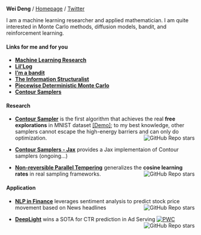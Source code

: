**Wei Deng** / [Homepage](https://waynedw.github.io/) / [Twitter](https://twitter.com/dwgreyman)


I am a machine learning researcher and applied mathematician. I am quite interested in Monte Carlo methods, diffusion models, bandit, and reinforcement learning.

#### Links for me and for you

- **[Machine Learning Research](https://francisbach.com/home/)**
- **[Lil'Log](https://lilianweng.github.io/)**
- **[I’m a bandit](https://blogs.princeton.edu/imabandit/2017/09/28/michael-b-cohen/)**
- **[The Information Structuralist](https://infostructuralist.wordpress.com/)**
- **[Piecewise Deterministic Monte Carlo](https://diamweb.ewi.tudelft.nl/~joris/pdmps.html)**
- **[Contour Samplers](https://waynedw.github.io/posts/CSGLD/)**

#### Research

- **[Contour Sampler](https://github.com/WayneDW/Contour-Stochastic-Gradient-Langevin-Dynamics)** is the first algorithm that achieves the real **free explorations** in MNIST dataset [\[Demo\]](https://github.com/WayneDW/Interacting-Contour-Stochastic-Gradient-Langevin-Dynamics/blob/main/figures/ICSGLD_losses_path.gif); to my best knowledge, other samplers cannot escape the high-energy barriers and can only do optimization. <img align="right" alt="GitHub Repo stars" src="https://img.shields.io/github/stars/WayneDW/Contour-Stochastic-Gradient-Langevin-Dynamics?style=social">

- **[Contour Samplers - Jax](https://github.com/blackjax-devs/blackjax)** provides a Jax implementaion of Contour samplers (ongoing...)

- **[Non-reversible Parallel Tempering](https://github.com/WayneDW/Non-reversible-Parallel-Tempering-for-Deep-Posterior-Approximation)** generalizes the **cosine learning rates** in real sampling frameworks. <img align="right" alt="GitHub Repo stars" src="https://img.shields.io/github/stars/WayneDW/Non-reversible-Parallel-Tempering-for-Deep-Posterior-Approximation?style=social">



#### Application

- **[NLP in Finance](https://github.com/WayneDW/Sentiment-Analysis-in-Event-Driven-Stock-Price-Movement-Prediction)** leverages sentiment analysis to predict stock price movement based on News headlines <img align="right" alt="GitHub Repo stars" src="https://img.shields.io/github/stars/WayneDW/Sentiment-Analysis-in-Event-Driven-Stock-Price-Movement-Prediction?style=social">

- **[DeepLight](https://github.com/WayneDW/DeepLight_Deep-Lightweight-Feature-Interactions)** wins a SOTA for CTR prediction in Ad Serving [![PWC](https://img.shields.io/endpoint.svg?url=https://paperswithcode.com/badge/a-sparse-deep-factorization-machine-for/click-through-rate-prediction-on-criteo)](https://paperswithcode.com/sota/click-through-rate-prediction-on-criteo?p=a-sparse-deep-factorization-machine-for) <img align="right" alt="GitHub Repo stars" src="https://img.shields.io/github/stars/WayneDW/DeepLight_Deep-Lightweight-Feature-Interactions?style=social">

<!--
**WayneDW/WayneDW** is a ✨ _special_ ✨ repository because its `README.md` (this file) appears on your GitHub profile.

Here are some ideas to get you started:

- 🔭 I’m currently working on ...
- 🌱 I’m currently learning ...
- 👯 I’m looking to collaborate on ...
- 🤔 I’m looking for help with ...
- 💬 Ask me about ...
- 📫 How to reach me: ...
- 😄 Pronouns: ...
- ⚡ Fun fact: ...
-->
